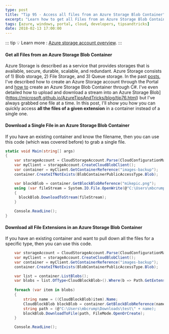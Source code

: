 ```yaml
---
type: post
title: "Tip 95 - Access all files from an Azure Storage Blob Container"
excerpt: "Learn how to get all Files from an Azure Storage Blob Container"
tags: [azure, windows, portal, cloud, developers, tipsandtricks]
date: 2018-02-13 17:00:00
---
```


::: tip
:bulb: Learn more : [Azure storage account overview](https://docs.microsoft.com/azure/storage/common/storage-account-overview?WT.mc_id=docs-azuredevtips-micrum).
:::

#### Get all Files from an Azure Storage Blob Container

Azure Storage is described as a service that provides storages that is available, secure, durable, scalable, and redundant. Azure Storage consists of 1) Blob storage, 2) File Storage, and 3) Queue storage. In the past [posts](https://microsoft.github.io/AzureTipsAndTricks/blog/tip74.html), I've described how to create an Azure Storage account through the Portal and [how to](https://microsoft.github.io/AzureTipsAndTricks/blog/tip75.html)  create an Azure Storage Blob Container through C#. I've even detailed how to upload and download a stream into an Azure Storage Blob](https://microsoft.github.io/AzureTipsAndTricks/blog/tip76.html) but I've always grabbed one file at a time. In this post, I'll show you how you can quickly access **all the files of a given extension** in a container instead of a single one. 

#### Download a Single File in an Azure Storage Blob Container

If you have an existing container and know the filename, then you can use this code (which was covered before) to grab a single file.

```csharp
static void Main(string[] args)
{
    var storageAccount = CloudStorageAccount.Parse(CloudConfigurationManager.GetSetting("StorageConnection"));
    var myClient = storageAccount.CreateCloudBlobClient();
    var container = myClient.GetContainerReference("images-backup");
    container.CreateIfNotExists(BlobContainerPublicAccessType.Blob);

    var blockBlob = container.GetBlockBlobReference("mikepic.png");
    using (var fileStream = System.IO.File.OpenWrite(@"C:\Users\mbcrump\Downloads\mikepic-backup.png"))
    {
      blockBlob.DownloadToStream(fileStream);
    }

    Console.ReadLine();
}
```

#### Download all File Extensions in an Azure Storage Blob Container

If you have an existing container and want to pull down all the files for a specific type, then you can use this code.

```csharp
    var storageAccount = CloudStorageAccount.Parse(CloudConfigurationManager.GetSetting("StorageConnection"));
    var myClient = storageAccount.CreateCloudBlobClient();
    var container = myClient.GetContainerReference("images-backup");
    container.CreateIfNotExists(BlobContainerPublicAccessType.Blob);

    var list = container.ListBlobs();
    var blobs = list.OfType<CloudBlockBlob>().Where(b => Path.GetExtension(b.Name).Equals(".png")); 
    
    foreach (var item in blobs)
    {
        string name = ((CloudBlockBlob)item).Name;
        CloudBlockBlob blockBlob = container.GetBlockBlobReference(name);
        string path = (@"C:\Users\mbcrump\Downloads\test\" + name);
        blockBlob.DownloadToFile(path, FileMode.OpenOrCreate);
    }

    Console.ReadLine();
```
